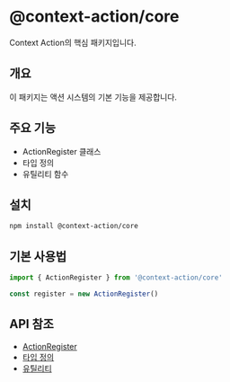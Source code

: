 # @context-action/core

Context Action의 핵심 패키지입니다.

## 개요

이 패키지는 액션 시스템의 기본 기능을 제공합니다.

## 주요 기능

- ActionRegister 클래스
- 타입 정의
- 유틸리티 함수

## 설치

```bash
npm install @context-action/core
```

## 기본 사용법

```typescript
import { ActionRegister } from '@context-action/core'

const register = new ActionRegister()
```

## API 참조

- [ActionRegister](../../api/core/action-register.md)
- [타입 정의](../../api/core/types.md)
- [유틸리티](../../api/core/utilities.md)